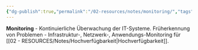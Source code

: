 ```yaml
---
{"dg-publish":true,"permalink":"/02-resources/notes/monitoring/","tags":["früherkennung/probleme","sicherheit/it-sicherheit","überwachung/systeme"],"noteIcon":"","updated":"2025-09-27T01:32:43.687+02:00"}
---
```



**Monitoring** - Kontinuierliche Überwachung der IT-Systeme.
Früherkennung von Problemen - Infrastruktur-, Netzwerk-, Anwendungs-Monitoring für [[02 - RESOURCES/Notes/Hochverfügbarkeit\|Hochverfügbarkeit]].